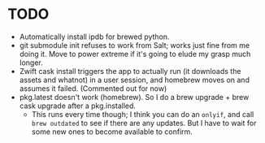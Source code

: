 # TODO
- Automatically install ipdb for brewed python.
- git submodule init refuses to work from Salt; works just fine from me doing
  it. Move to power extreme if it's going to elude my grasp much longer.
- Zwift cask install triggers the app to actually run (it downloads the assets
  and whatnot) in a user session, and homebrew moves on and assumes it failed.
  (Commented out for now)
- pkg.latest doesn't work (homebrew). So I do a brew upgrade + brew cask
  upgrade after a pkg.installed.
	- This runs every time though; I think you can do an `onlyif`, and call
	  `brew outdated` to see if there are any updates. But I have to wait for
	  some new ones to become available to confirm.
